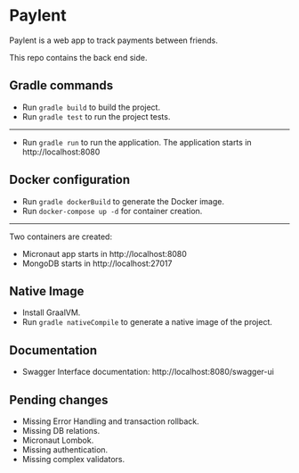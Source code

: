 # Paylent

Paylent is a web app to track payments between friends.

This repo contains the back end side.

## Gradle commands

- Run `gradle build` to build the project.
- Run `gradle test` to run the project tests.

---

- Run `gradle run` to run the application. The application starts in http://localhost:8080

## Docker configuration

- Run `gradle dockerBuild` to generate the Docker image.
- Run `docker-compose up -d` for container creation.
---
Two containers are created:
- Micronaut app starts in http://localhost:8080
- MongoDB starts in http://localhost:27017

## Native Image

- Install GraalVM.
- Run `gradle nativeCompile` to generate a native image of the project.

## Documentation

- Swagger Interface documentation: http://localhost:8080/swagger-ui

## Pending changes

- Missing Error Handling and transaction rollback.
- Missing DB relations.
- Micronaut Lombok.
- Missing authentication.
- Missing complex validators.
